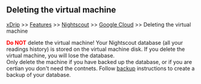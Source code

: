 ## Deleting the virtual machine
[xDrip](../../README.md) >> [Features](../Features_page.md) >> [Nightscout](../Nightscout_page.md) >> [Google Cloud](./GoogleCloud.md) >> Deleting the virtual machine  
  
**<span style="color:red">Do NOT</span>** delete the virtual machine!
Your Nightscout database (all your readings history) is stored on the virtual machine disk.  If you delete the virtual machine, you will lose the database.  
Only delete the machine if you have backed up the database, or if you are certian you don't need the contnets.  Follow [backup](./DatabaseBackup.md) instructions to create a backup of your database.
  
  
